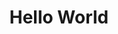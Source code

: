 <html>
<body>       
<head>
       <h1>    
       <h1 align = "center"> Hello World </h1>
<style>
  <h1>{
       color: blue;
} 
</style>      
</head>
</body>
       </html>      
